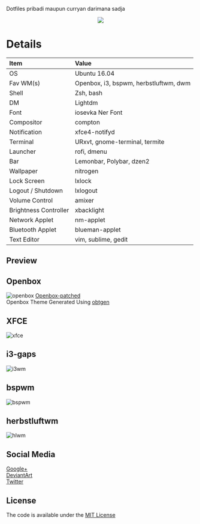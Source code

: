 Dotfiles pribadi maupun curryan darimana sadja

<p align="center">
	<a name="top" href="https://github.com/fikriomar16/dotfiles"><img src="http://dotfiles.github.io/images/dotfiles-logo.png">
	</a>
</p>

# Details

| Item | Value |
| :--- | :---- |
| OS | Ubuntu 16.04 |
| Fav WM(s) | Openbox, i3, bspwm, herbstluftwm, dwm |
| Shell | Zsh, bash |
| DM | Lightdm |
| Font | iosevka Ner Font |
| Compositor | compton |
| Notification | xfce4-notifyd |
| Terminal | URxvt, gnome-terminal, termite |
| Launcher | rofi, dmenu |
| Bar | Lemonbar, Polybar, dzen2 |
| Wallpaper | nitrogen |
| Lock Screen | lxlock |
| Logout / Shutdown | lxlogout |
| Volume Control | amixer |
| Brightness Controller | xbacklight |
| Network Applet | nm-applet |
| Bluetooth Applet | blueman-applet |
| Text Editor | vim, sublime, gedit |

## Preview

## Openbox
![openbox](https://i.imgur.com/WarXMsF.png)
[Openbox-patched](https://github.com/dylanaraps/openbox-patched)<br />
Openbox Theme Generated Using [obtgen](git,io/obtgen)<br />

## XFCE
![xfce](https://orig00.deviantart.net/b506/f/2018/008/8/4/accidentally_ngidol_by_fikriomar16-dbzciec.png)

## i3-gaps
![i3wm](https://orig00.deviantart.net/2c8e/f/2018/029/b/7/play_with_i3_gaps_by_fikriomar16-dc1ircw.png)

## bspwm
![bspwm](https://orig00.deviantart.net/776d/f/2018/037/5/c/_re_make_by_fikriomar16-dc2citp.png)

## herbstluftwm
![hlwm](https://i.imgur.com/lzz6Yyd.png)


## Social Media
[Google+](https://plus.google.com/+FikriOmar) <br />
[DeviantArt](http://fikriomar16.deviantart.com) <br />
[Twitter](https://twitter.com/fikriomar16)

## License
The code is available under the [MIT License](https://github.com/fikriomar16/dotfiles/blob/master/LICENSE.md)
